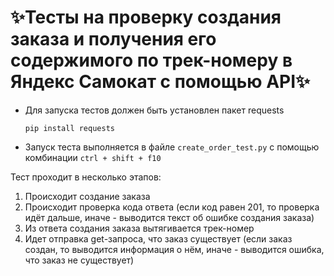 ﻿# ✨Тесты на проверку создания заказа и получения его содержимого по трек-номеру в Яндекс Самокат с помощью API✨
- Для запуска тестов должен быть установлен пакет requests

    ```pip install requests```


- Запуск теста выполняется в файле `create_order_test.py` с помощью комбинации `ctrl + shift + f10`




Тест проходит в несколько этапов:
1. Происходит создание заказа
2. Происходит проверка кода ответа (если код равен 201, то проверка идёт дальше, иначе - выводится текст об ошибке создания заказа)
3. Из ответа создания заказа вытягивается трек-номер
4. Идет отправка get-запроса, что заказ существует (если заказ создан, то выводится информация о нём, иначе - выводится ошибка, что заказ не существует)

